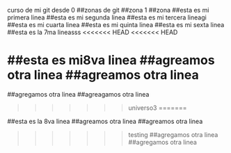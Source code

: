 curso de mi git desde 0
##zonas de git
##zona 1
##zona 
##esta es mi primera linea
##esta es mi segunda linea
##esta es mi tercera lineagi
##esta es mi cuarta linea
##esta es mi quinta linea
##esta es mi sexta linea
##esta es la 7ma lineasss
<<<<<<< HEAD
<<<<<<< HEAD

##esta es mi8va linea
##agreamos otra linea
##agreamos otra linea
=======
##agregamos otra linea
##agreagamos otra linea
>>>>>>> universo3
=======

##esta es la 8va linea
##agreamos otra linea
##agreamos otra linea
>>>>>>> testing
##agregamos otra linea
##agregamos otra linea
